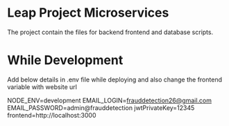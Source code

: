 # Leap Project Microservices

The project contain the files for backend frontend and database scripts.


# While Development

Add below details in .env file while deploying and also change the frontend variable with website url

NODE_ENV=development
EMAIL_LOGIN=frauddetection26@gmail.com
EMAIL_PASSWORD=admin@frauddetection
jwtPrivateKey=12345
frontend=http://localhost:3000